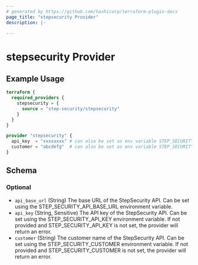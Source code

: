 ```yaml
---
# generated by https://github.com/hashicorp/terraform-plugin-docs
page_title: "stepsecurity Provider"
description: |-
  
---
```


# stepsecurity Provider



## Example Usage

```terraform
terraform {
  required_providers {
    stepsecurity = {
      source = "step-security/stepsecurity"
    }
  }
}

provider "stepsecurity" {
  api_key  = "xxxxxxxx" # can also be set as env variable STEP_SECURITY_API_KEY
  customer = "abcdefg"  # can also be set as env variable STEP_SECURITY_CUSTOMER
}
```

<!-- schema generated by tfplugindocs -->
## Schema

### Optional

- `api_base_url` (String) The base URL of the StepSecurity API. Can be set using the STEP_SECURITY_API_BASE_URL environment variable.
- `api_key` (String, Sensitive) The API key of the StepSecurity API. Can be set using the STEP_SECURITY_API_KEY environment variable. If not provided and STEP_SECURITY_API_KEY is not set, the provider will return an error.
- `customer` (String) The customer name of the StepSecurity API. Can be set using the STEP_SECURITY_CUSTOMER environment variable. If not provided and STEP_SECURITY_CUSTOMER is not set, the provider will return an error.
